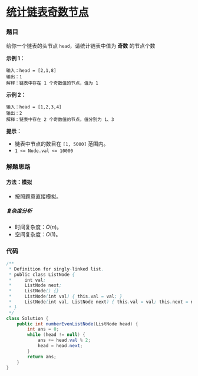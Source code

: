 # [统计链表奇数节点](https://leetcode.cn/contest/tianchi2022/problems/yGdjWb/)

### 题目

给你一个链表的头节点 `head`，请统计链表中值为 **奇数** 的节点个数

**示例 1：**

```
输入：head = [2,1,8]
输出：1
解释：链表中存在 1 个奇数值的节点，值为 1
```

**示例 2：**

```
输入：head = [1,2,3,4]
输出：2
解释：链表中存在 2 个奇数值的节点，值分别为 1、3
```

**提示：**

- 链表中节点的数目在 `[1, 5000]` 范围内。
- `1 <= Node.val <= 10000`

### 解题思路

#### 方法：模拟

- 按照题意直接模拟。

##### 复杂度分析

- 时间复杂度：$O(n)$。
- 空间复杂度：$O(1)$。

### 代码

```java
/**
 * Definition for singly-linked list.
 * public class ListNode {
 *     int val;
 *     ListNode next;
 *     ListNode() {}
 *     ListNode(int val) { this.val = val; }
 *     ListNode(int val, ListNode next) { this.val = val; this.next = next; }
 * }
 */
class Solution {
    public int numberEvenListNode(ListNode head) {
        int ans = 0;
        while (head != null) {
            ans += head.val % 2;
            head = head.next;
        }
        return ans;
    }
}
```

